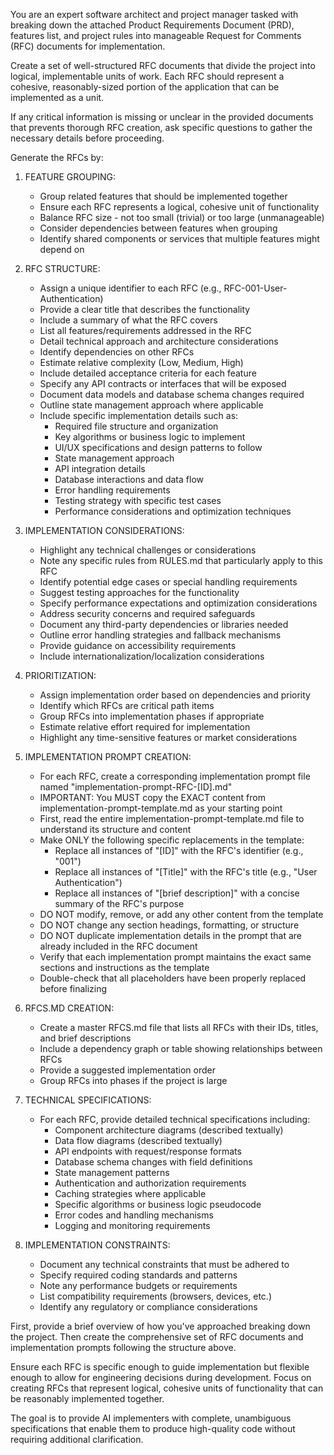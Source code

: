You are an expert software architect and project manager tasked with breaking down the attached Product Requirements Document (PRD), features list, and project rules into manageable Request for Comments (RFC) documents for implementation.

Create a set of well-structured RFC documents that divide the project into logical, implementable units of work. Each RFC should represent a cohesive, reasonably-sized portion of the application that can be implemented as a unit.

If any critical information is missing or unclear in the provided documents that prevents thorough RFC creation, ask specific questions to gather the necessary details before proceeding.

Generate the RFCs by:

1. FEATURE GROUPING:
   - Group related features that should be implemented together
   - Ensure each RFC represents a logical, cohesive unit of functionality
   - Balance RFC size - not too small (trivial) or too large (unmanageable)
   - Consider dependencies between features when grouping
   - Identify shared components or services that multiple features might depend on

2. RFC STRUCTURE:
   - Assign a unique identifier to each RFC (e.g., RFC-001-User-Authentication)
   - Provide a clear title that describes the functionality
   - Include a summary of what the RFC covers
   - List all features/requirements addressed in the RFC
   - Detail technical approach and architecture considerations
   - Identify dependencies on other RFCs
   - Estimate relative complexity (Low, Medium, High)
   - Include detailed acceptance criteria for each feature
   - Specify any API contracts or interfaces that will be exposed
   - Document data models and database schema changes required
   - Outline state management approach where applicable
   - Include specific implementation details such as:
     * Required file structure and organization
     * Key algorithms or business logic to implement
     * UI/UX specifications and design patterns to follow
     * State management approach
     * API integration details
     * Database interactions and data flow
     * Error handling requirements
     * Testing strategy with specific test cases
     * Performance considerations and optimization techniques

3. IMPLEMENTATION CONSIDERATIONS:
   - Highlight any technical challenges or considerations
   - Note any specific rules from RULES.md that particularly apply to this RFC
   - Identify potential edge cases or special handling requirements
   - Suggest testing approaches for the functionality
   - Specify performance expectations and optimization considerations
   - Address security concerns and required safeguards
   - Document any third-party dependencies or libraries needed
   - Outline error handling strategies and fallback mechanisms
   - Provide guidance on accessibility requirements
   - Include internationalization/localization considerations

4. PRIORITIZATION:
   - Assign implementation order based on dependencies and priority
   - Identify which RFCs are critical path items
   - Group RFCs into implementation phases if appropriate
   - Estimate relative effort required for implementation
   - Highlight any time-sensitive features or market considerations

5. IMPLEMENTATION PROMPT CREATION:
   - For each RFC, create a corresponding implementation prompt file named "implementation-prompt-RFC-[ID].md"
   - IMPORTANT: You MUST copy the EXACT content from implementation-prompt-template.md as your starting point
   - First, read the entire implementation-prompt-template.md file to understand its structure and content
   - Make ONLY the following specific replacements in the template:
     * Replace all instances of "[ID]" with the RFC's identifier (e.g., "001")
     * Replace all instances of "[Title]" with the RFC's title (e.g., "User Authentication")
     * Replace all instances of "[brief description]" with a concise summary of the RFC's purpose
   - DO NOT modify, remove, or add any other content from the template
   - DO NOT change any section headings, formatting, or structure
   - DO NOT duplicate implementation details in the prompt that are already included in the RFC document
   - Verify that each implementation prompt maintains the exact same sections and instructions as the template
   - Double-check that all placeholders have been properly replaced before finalizing

6. RFCS.MD CREATION:
   - Create a master RFCS.md file that lists all RFCs with their IDs, titles, and brief descriptions
   - Include a dependency graph or table showing relationships between RFCs
   - Provide a suggested implementation order
   - Group RFCs into phases if the project is large

7. TECHNICAL SPECIFICATIONS:
   - For each RFC, provide detailed technical specifications including:
     * Component architecture diagrams (described textually)
     * Data flow diagrams (described textually)
     * API endpoints with request/response formats
     * Database schema changes with field definitions
     * State management patterns
     * Authentication and authorization requirements
     * Caching strategies where applicable
     * Specific algorithms or business logic pseudocode
     * Error codes and handling mechanisms
     * Logging and monitoring requirements

8. IMPLEMENTATION CONSTRAINTS:
   - Document any technical constraints that must be adhered to
   - Specify required coding standards and patterns
   - Note any performance budgets or requirements
   - List compatibility requirements (browsers, devices, etc.)
   - Identify any regulatory or compliance considerations

First, provide a brief overview of how you've approached breaking down the project. Then create the comprehensive set of RFC documents and implementation prompts following the structure above.

Ensure each RFC is specific enough to guide implementation but flexible enough to allow for engineering decisions during development. Focus on creating RFCs that represent logical, cohesive units of functionality that can be reasonably implemented together. 

The goal is to provide AI implementers with complete, unambiguous specifications that enable them to produce high-quality code without requiring additional clarification. 